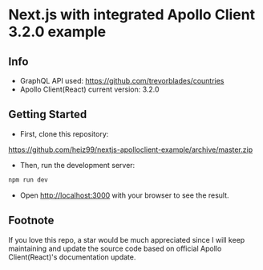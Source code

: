 # Next.js with integrated Apollo Client 3.2.0 example

## Info 

- GraphQL API used: https://github.com/trevorblades/countries
- Apollo Client(React) current version: 3.2.0

## Getting Started

- First, clone this repository:

https://github.com/heiz99/nextjs-apolloclient-example/archive/master.zip

- Then, run the development server:

```bash
npm run dev
```

- Open [http://localhost:3000](http://localhost:3000) with your browser to see the result.

## Footnote

If you love this repo, a star would be much appreciated since I will keep maintaining and update the source code based on official Apollo Client(React)'s documentation update.
